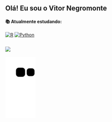 ## Olá! Eu sou o Vitor Negromonte
#### 📚 Atualmente estudando:

[![R](https://img.shields.io/badge/R-20232A?style=for-the-badge&logo=R&logoColor=white)]()
[![Python](https://img.shields.io/badge/Python-20232A?style=for-the-badge&logo=Python&logoColor=white)]()
<!--
[![C](https://img.shields.io/badge/C-20232A?style=for-the-badge&logo=C&logoColor=white)]()
[![C++](https://img.shields.io/badge/C++-20232A?style=for-the-badge&logo=Cplusplus&logoColor=white)]()
-->

## 
<div align="left">
  <a href="https://github.com/vitornegromonte">
  <img height="170em" src="https://github-readme-stats.vercel.app/api?username=vitornegromonte&show_icons=true&theme=github_dark&hide_border=true&include_all_commits=true&count_private=true"/>
  
  
  ![Snake animation](https://github.com/vitornegromonte/vitornegromonte/blob/output/github-contribution-grid-snake.svg)
